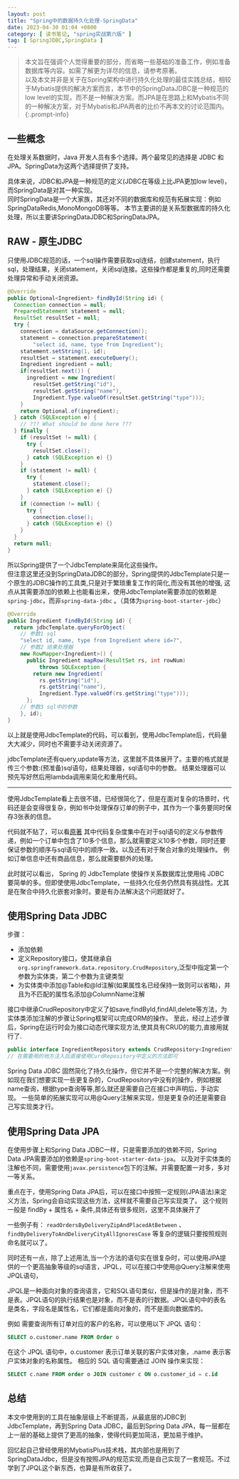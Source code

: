 ```yaml
---
layout: post
title: "Spring中的数据持久化处理-SpringData"
date: 2023-04-30 01:04 +0800
category: [ 读书笔记, "spring实战第六版" ]
tag: [ SpringJDBC,SpringData ]
---
```


> 本文旨在强调个人觉得重要的部分，而省略一些基础的准备工作，例如准备数据库等内容。如需了解更为详尽的信息，请参考原著。  
> 以及本文并非是关于在Spring架构中进行持久化处理的最佳实践总结，相较于Mybatis提供的解决方案而言，本节中的SpringDataJDBC是一种规范的low
> level的实现，而不是一种解决方案。而JPA是在思路上和Mybatis不同的一种解决方案，对于Mybatis和JPA两者的比价不再本文的讨论范围内。
{:.prompt-info}

## 一些概念

在处理关系数据时，Java 开发人员有多个选择。两个最常见的选择是 JDBC 和 JPA。SpringData为这两个选择提供了支持。

具体来说，JDBC和JPA是一种规范的定义(JDBC在等级上比JPA更加low level)，而SpringData是对其一种实现。  
同时SpringData是一个大家族，其还对不同的数据库和规范有拓展实现：例如SpringDataRedis,MonoMongoDB等等。
本节主要讲的是关系型数据库的持久化处理，所以主要讲SpringDataJDBC和SpringDataJPA。

## RAW - 原生JDBC

只使用JDBC规范的话，一个sql操作需要获取sql连结，创建statement，执行sql，处理结果，关闭statement，关闭sql连接。这些操作都是重复的,同时还需要处理异常和手动关闭资源。

```java
@Override
public Optional<Ingredient> findById(String id) {
  Connection connection = null;
  PreparedStatement statement = null;
  ResultSet resultSet = null;
  try {
    connection = dataSource.getConnection();
    statement = connection.prepareStatement(
        "select id, name, type from Ingredient");
    statement.setString(1, id);
    resultSet = statement.executeQuery();
    Ingredient ingredient = null;
    if(resultSet.next()) {
      ingredient = new Ingredient(
        resultSet.getString("id"),
        resultSet.getString("name"),
        Ingredient.Type.valueOf(resultSet.getString("type")));
    }
    return Optional.of(ingredient);
  } catch (SQLException e) {
    // ??? What should be done here ???
  } finally {
    if (resultSet != null) {
      try {
        resultSet.close();
      } catch (SQLException e) {}
    }
    if (statement != null) {
      try {
        statement.close();
      } catch (SQLException e) {}
    }
    if (connection != null) {
      try {
        connection.close();
      } catch (SQLException e) {}
    }
  }
  return null;
}
```

所以Spring提供了一个JdbcTemplate来简化这些操作。  
但注意这里还没到SpringDataJDBC的部分，Spring提供的JdbcTemplate只是一个原生的JDBC操作的工具类,只是对于繁琐重复工作的简化,而没有其他的增强,
这点从其需要添加的依赖上也能看出来，使用JdbcTemplate需要添加的依赖是`spring-jdbc`，而非`spring-data-jdbc`
。（具体为`spring-boot-starter-jdbc`）

```java
@Override
public Ingredient findById(String id) {
  return jdbcTemplate.queryForObject(
    // 参数1 sql
    "select id, name, type from Ingredient where id=?",
    // 参数2 结果处理器
    new RowMapper<Ingredient>() {
      public Ingredient mapRow(ResultSet rs, int rowNum)
          throws SQLException {
        return new Ingredient(
          rs.getString("id"),
          rs.getString("name"),
          Ingredient.Type.valueOf(rs.getString("type")));
      };
    // 参数3 sql中的参数
    }, id);
}
```

以上就是使用JdbcTemplate的代码，可以看到，使用JdbcTemplate后，代码量大大减少，同时也不需要手动关闭资源了。

jdbcTemplate还有query,update等方法，这里就不具体展开了。主要的格式就是传三个参数:(预准备)sql语句，结果处理器，sql语句中的参数。
结果处理器可以预先写好然后用lambda调用来简化和重用代码。

---

使用JdbcTemplate看上去很不错，已经很简化了，但是在面对复杂的场景时，代码还是会变得很复杂，例如书中处理保存订单的例子中，其作为一个事务要同时保存3张表的信息。

代码就不贴了，可以看[原著](https://silvershaded.github.io/Spring-Save/Chapter-03/3.1-Reading-and-writing-data-with-JDBC/3.1.4-Inserting-data.html)
其中代码复杂度集中在对于sql语句的定义与参数传递，例如一个订单中包含了10多个信息，那么就需要定义10多个参数，同时还要保证参数的顺序与sql语句中的顺序一致。以及还有对于聚合对象的处理操作。
例如订单信息中还有商品信息，那么就需要额外的处理。

此时就可以看出， Spring 的 JdbcTemplate 使操作关系数据库比使用纯 JDBC
要简单的多。但即使使用JdbcTemplate，一些持久化任务仍然具有挑战性。尤其是在聚合中持久化嵌套对象时。要是有办法解决这个问题就好了。

## 使用Spring Data JDBC

步骤：

- 添加依赖
- 定义Repository接口，使其继承自`org.springframework.data.repository.CrudRepository`,泛型中指定第一个参数为实体类，第二个参数为主键类型
- 为实体类中添加@Table和@Id注解(如果属性名已经保持一致则可以省略)，并且为不匹配的属性名添加@ColumnName注解

接口中继承CrudRepository中定义了如save,findById,findAll,delete等方法，为实体类添加注解的步骤让Spring框架可以完成ORM的操作。
至此，经过上述步骤后，Spring在运行时会为接口动态代理实现方法,使其具有CRUD的能力,直接用就行了.

```java
public interface IngredientRepository extends CrudRepository<Ingredient, String> {}
// 在需要用的地方注入后直接使用CurdRepository中定义的方法即可
```

Spring Data JDBC
固然简化了持久化操作，但它并不是一个完整的解决方案。例如现在我们想要实现一些更复杂的，CrudRepository中没有的操作，例如根据name查询，根据type查询等等,那么就还是需要自己在接口中声明后，手动实现。
一些简单的拓展实现可以用@Query注解来实现，但是更复杂的还是需要自己写实现类才行。

## 使用Spring Data JPA

在使用步骤上和Spring Data JDBC一样，只是需要添加的依赖不同，Spring Data JPA需要添加的依赖是`spring-boot-starter-data-jpa`。
以及对于实体类的注解也不同，需要使用`javax.persistence`包下的注解。并需要配置一对多，多对一等关系。

重点在于，使用Spring Data JPA后，可以在接口中按照一定规则(JPA语法)来定义方法，Spring会自动实现这些方法，这样就不需要自己写实现类了。
这个规则一般是 findBy + 属性名 + 条件,具体还有很多规则，这里不具体展开了

一些例子有： `readOrdersByDeliveryZipAndPlacedAtBetween` 、 `findByDeliveryToAndDeliveryCityAllIgnoresCase`
等复杂的逻辑只要按照规则命名就可以了。

同时还有一点，除了上述用法,当一个方法的语句实在很复杂时，可以使用JPA提供的一个更高抽象等级的sql语言，JPQL，可以在接口中使用@Query注解来使用JPQL语句，

JPQL是一种面向对象的查询语言，它和SQL语句类似，但是操作的是对象，而不是表。JPQL语句的执行结果也是对象，而不是表的行数据。JPQL语句中的表名是类名，字段名是属性名，它们都是面向对象的，而不是面向数据库的。

例如
需要查询所有订单对应的客户的名称，可以使用以下 JPQL 语句：

```sql
SELECT o.customer.name FROM Order o
```

在这个 JPQL 语句中，o.customer 表示订单关联的客户实体对象，.name 表示客户实体对象的名称属性。 相应的 SQL 语句需要通过 JOIN
操作来实现：

```sql
SELECT c.name FROM order o JOIN customer c ON o.customer_id = c.id
```

## 总结

本文中使用到的工具在抽象层级上不断提高，从最底层的JDBC到JdbcTemplate，再到Spring Data JDBC，最后到Spring Data
JPA，每一层都在上一层的基础上提供了更高的抽象，使得代码更加简洁，更加易于维护。

回忆起自己曾经使用的MybatisPlus技术栈，其内部也是用到了SpringDataJdbc，但是没有按照JPA的规范实现,而是自己实现了一套规范。不过学到了JPQL这个新东西，也算是有所收获了。
